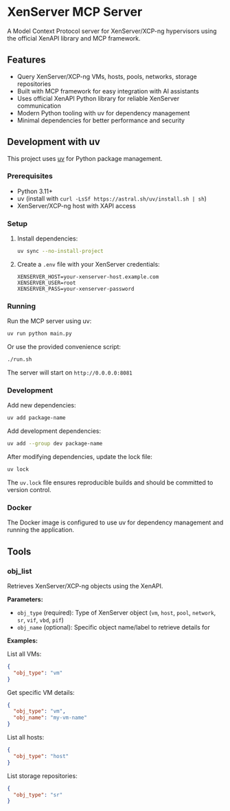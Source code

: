 # XenServer MCP Server

A Model Context Protocol server for XenServer/XCP-ng hypervisors using the official XenAPI library and MCP framework.

## Features

- Query XenServer/XCP-ng VMs, hosts, pools, networks, storage repositories
- Built with MCP framework for easy integration with AI assistants
- Uses official XenAPI Python library for reliable XenServer communication
- Modern Python tooling with uv for dependency management
- Minimal dependencies for better performance and security

## Development with uv

This project uses [uv](https://docs.astral.sh/uv/) for Python package management.

### Prerequisites

- Python 3.11+
- uv (install with `curl -LsSf https://astral.sh/uv/install.sh | sh`)
- XenServer/XCP-ng host with XAPI access

### Setup

1. Install dependencies:
   ```bash
   uv sync --no-install-project
   ```

2. Create a `.env` file with your XenServer credentials:
   ```env
   XENSERVER_HOST=your-xenserver-host.example.com
   XENSERVER_USER=root
   XENSERVER_PASS=your-xenserver-password
   ```

### Running

Run the MCP server using uv:

```bash
uv run python main.py
```

Or use the provided convenience script:

```bash
./run.sh
```

The server will start on `http://0.0.0.0:8081`

### Development

Add new dependencies:
```bash
uv add package-name
```

Add development dependencies:
```bash
uv add --group dev package-name
```

After modifying dependencies, update the lock file:
```bash
uv lock
```

The `uv.lock` file ensures reproducible builds and should be committed to version control.

### Docker

The Docker image is configured to use uv for dependency management and running the application.

## Tools

### obj_list

Retrieves XenServer/XCP-ng objects using the XenAPI.

**Parameters:**
- `obj_type` (required): Type of XenServer object (`vm`, `host`, `pool`, `network`, `sr`, `vif`, `vbd`, `pif`)
- `obj_name` (optional): Specific object name/label to retrieve details for

**Examples:**

List all VMs:
```json
{
  "obj_type": "vm"
}
```

Get specific VM details:
```json
{
  "obj_type": "vm",
  "obj_name": "my-vm-name"
}
```

List all hosts:
```json
{
  "obj_type": "host"
}
```

List storage repositories:
```json
{
  "obj_type": "sr"
}
```
